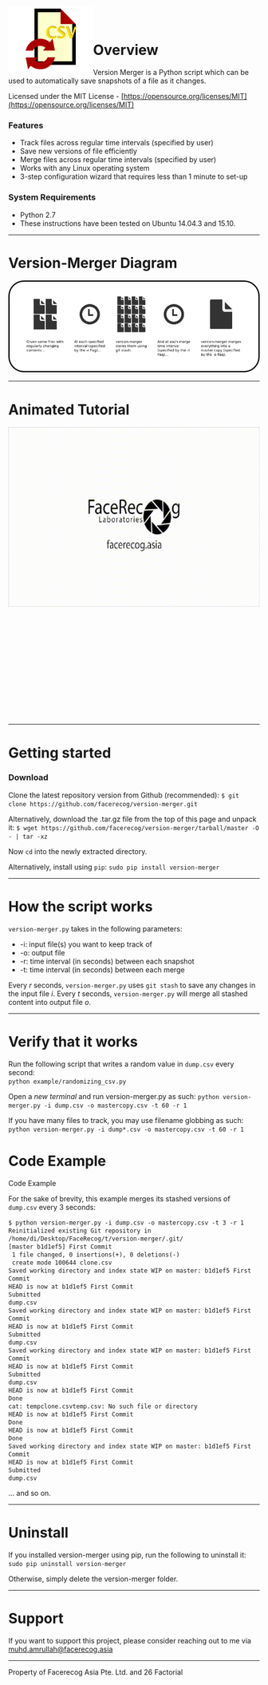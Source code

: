 <img src="https://raw.githubusercontent.com/facerecog/version-merger/gh-pages/images/version-merger-logo.png" align="left" height="130" width="170" />

&nbsp;

#  **Overview**

Version Merger is a Python script which can be used to automatically save snapshots of a file as it changes. 

Licensed under the MIT License - [https://opensource.org/licenses/MIT](https://opensource.org/licenses/MIT)

### Features
	
- Track files across regular time intervals (specified by user)
- Save new versions of file efficiently 
- Merge files across regular time intervals (specified by user)
- Works with any Linux operating system
- 3-step configuration wizard that requires less than 1 minute to set-up

### System Requirements

- Python 2.7
- These instructions have been tested on Ubuntu 14.04.3 and 15.10.

-----------------------

# **Version-Merger Diagram**  

<img src="https://raw.githubusercontent.com/facerecog/version-merger/gh-pages/images/version-merger-explanation.png"/>

-----------------------

#  **Animated Tutorial**

<div style="float:left; width:100%">
    <img src="https://raw.githubusercontent.com/facerecog/version-merger/gh-pages/images/version-merger-tutorial.gif" align="left" width=640 height=360px  />


&nbsp;
&nbsp;  
&nbsp;  
&nbsp;  
&nbsp;  
&nbsp;  
&nbsp;  
&nbsp;
&nbsp;  
&nbsp;  
&nbsp;  
&nbsp;  
&nbsp;  
&nbsp;  
&nbsp;  


-----------------------

# **Getting started** 




### Download
Clone the latest repository version from Github (recommended):
`$ git clone https://github.com/facerecog/version-merger.git`

Alternatively, download the .tar.gz file from the top of this page and unpack it:
`$ wget https://github.com/facerecog/version-merger/tarball/master -O - | tar -xz`

Now `cd` into the newly extracted directory.

Alternatively, install using `pip`:  `sudo pip install version-merger`

-------------------------


# **How the script works** 

`version-merger.py` takes in the following parameters:
- -i: input file(s) you want to keep track of
- -o: output file
- -r: time interval (in seconds) between each snapshot
- -t: time interval (in seconds) between each merge

Every _r_ seconds, `version-merger.py` uses `git stash` to save any changes in the input file _i_. Every _t_ seconds, `version-merger.py` will merge all stashed content into output file _o_.


-------------------------

# **Verify that it works** 


Run the following script that writes a random value in `dump.csv` every second:  
`python example/randomizing_csv.py`

Open a *new terminal* and run version-merger.py as such:
`python version-merger.py -i dump.csv -o mastercopy.csv -t 60 -r 1`

If you have many files to track, you may use filename globbing as such:  
`python version-merger.py -i dump*.csv -o mastercopy.csv -t 60 -r 1`

# **Code Example** 
Code Example

For the sake of brevity, this example merges its stashed versions of `dump.csv` every 3 seconds:
```
$ python version-merger.py -i dump.csv -o mastercopy.csv -t 3 -r 1
Reinitialized existing Git repository in /home/di/Desktop/FaceRecog/t/version-merger/.git/
[master b1d1ef5] First Commit
 1 file changed, 0 insertions(+), 0 deletions(-)
 create mode 100644 clone.csv
Saved working directory and index state WIP on master: b1d1ef5 First Commit
HEAD is now at b1d1ef5 First Commit
Submitted
dump.csv
Saved working directory and index state WIP on master: b1d1ef5 First Commit
HEAD is now at b1d1ef5 First Commit
Submitted
dump.csv
Saved working directory and index state WIP on master: b1d1ef5 First Commit
HEAD is now at b1d1ef5 First Commit
Submitted
dump.csv
HEAD is now at b1d1ef5 First Commit
Done
cat: tempclone.csvtemp.csv: No such file or directory
HEAD is now at b1d1ef5 First Commit
Done
HEAD is now at b1d1ef5 First Commit
Done
Saved working directory and index state WIP on master: b1d1ef5 First Commit
HEAD is now at b1d1ef5 First Commit
Submitted
dump.csv
```
... and so on.

-------------------------

# **Uninstall**  

If you installed version-merger using pip, run the following to uninstall it:
`sudo pip uninstall version-merger`

Otherwise, simply delete the version-merger folder.


-------------------------

# **Support**  

If you want to support this project, please consider reaching out to me via  muhd.amrullah@facerecog.asia  


-------------------------  
Property of Facerecog Asia Pte. Ltd. and 26 Factorial